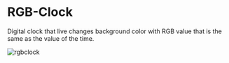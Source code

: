# RGB-Clock

Digital clock that live changes background color with RGB value that is the same as the value of the time.

![rgbclock](https://user-images.githubusercontent.com/31318398/30811073-5d744466-a207-11e7-8ec7-7f05e9a7c9df.png)
